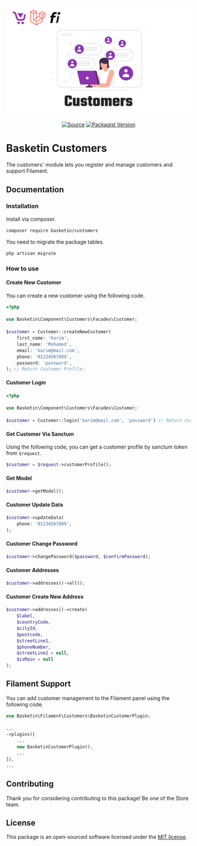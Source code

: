 <p align="center"><a href="#" target="_blank"><img src="./cover.svg"/></a></p>

<p align="center">
  <a href="https://packagist.org/packages/basketin/customers" target="_blank"><img src="https://img.shields.io/static/v1?label=Packagist&message=basketin/customers&color=blue&logo=packagist&logoColor=white" alt="Source"></a>
  <a href="https://packagist.org/packages/basketin/customers" target="_blank"><img src="https://poser.pugx.org/basketin/customers/v" alt="Packagist Version"></a>
</p>

# Basketin Customers

The customers' module lets you register and manage customers and support Filament.

## Documentation

### Installation

Install via composer.

```bash
composer require basketin/customers
```

You need to migrate the package tables.

```bash
php artisan migrate
```

### How to use

#### Create New Customer

You can create a new customer using the following code.

```php
<?php

use Basketin\Component\Customers\Facades\Customer;

$customer = Customer::createNewCustomer(
    first_name: 'Karim',
    last_name: 'Mohamed',
    email: 'karim@mail.com',
    phone: '01234567899',
    password: 'password',
); // Return Customer Profile;
```

#### Customer Login

```php
<?php

use Basketin\Component\Customers\Facades\Customer;

$customer = Customer::login('karim@mail.com', 'password') // Return Customer Profile;
```

#### Get Customer Via Sanctum

Using the following code, you can get a customer profile by sanctum token from `$request`.

```php
$customer = $request->customerProfile();
```

#### Get Model

```php
$customer->getModel();
```

#### Customer Update Data

```php
$customer->updateData(
    phone: '01234567809',
);
```

#### Customer Change Password

```php
$customer->changePassword($password, $confirmPassword);
```

#### Customer Addresses

```php
$customer->addresses()->all();
```

#### Customer Create New Address

```php
$customer->addresses()->create(
    $label,
    $countryCode,
    $cityId,
    $postcode,
    $streetLine1,
    $phoneNumber,
    $streetLine2 = null,
    $isMain = null
);
```

## Filament Support

You can add customer management to the Filament panel using the following code.

```php
use Basketin\Filament\Customers\BasketinCustomerPlugin;

...
->plugins([
    ...
    new BasketinCustomerPlugin(),
    ...
]),
...
```

## Contributing

Thank you for considering contributing to this package! Be one of the Store team.

## License

This package is an open-sourced software licensed under the [MIT license](https://opensource.org/licenses/MIT).
